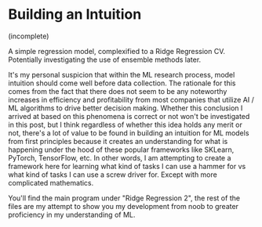 <h1><b>Building an Intuition</b></h1> 

(incomplete)

A simple regression model, complexified to a Ridge Regression CV. Potentially investigating the use of ensemble methods later.

It's my personal suspicion that within the ML research process, model intuition should come well before data collection. The rationale for this comes from the fact that there does not seem to be any noteworthy increases in efficiency and profitability from most companies that utilize AI / ML algorithms to drive better decision making. Whether this conclusion I arrived at based on this phenomena is correct or not won't be investigated in this post, but I think regardless of whether this idea holds any merit or not, there's a lot of value to be found in building an intuition for ML models from first principles because it creates an understanding for what is happening under the hood of these popular frameworks like SKLearn, PyTorch, TensorFlow, etc. In other words, I am attempting to create a framework here for learning what kind of tasks I can use a hammer for vs what kind of tasks I can use a screw driver for. Except with more complicated mathematics. 

You'll find the main program under "Ridge Regression 2", the rest of the files are my attempt to show you my development from noob to greater proficiency in my understanding of ML.
